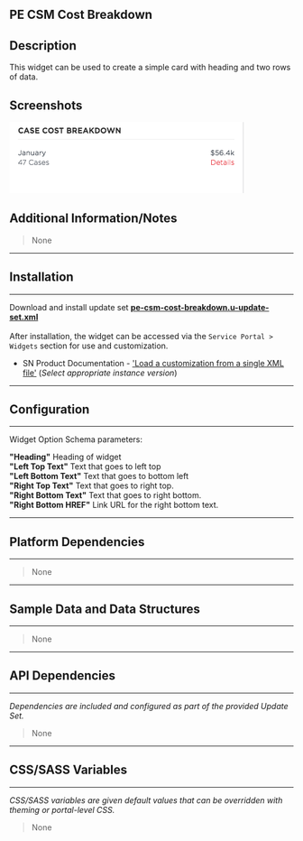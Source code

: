 ## PE CSM Cost Breakdown

## Description

This widget can be used to create a simple card with heading and two rows of data.

## Screenshots
![alt text](../images/pe-csm-cost-breakdown.png "Pe csm Cost breakdown")

## Additional Information/Notes 
> None
---
## Installation
---
Download and install update set **[pe-csm-cost-breakdown.u-update-set.xml](pe-csm-cost-breakdown.u-update-set.xml)** <br/><br/>
After installation, the widget can be accessed via the `Service Portal > Widgets` section for use and customization.<br/>
* SN Product Documentation - ['Load a customization from a single XML file'](https://docs.servicenow.com/search?q=Load+a+customization+from+a+single+XML+file)   (<i>Select appropriate instance version</i>)
---
## Configuration
---
Widget Option Schema parameters:

**"Heading"** Heading of widget<br/>
**"Left Top Text"** Text that goes to left top<br/>
**"Left Bottom Text"** Text that goes to bottom left<br/>
**"Right Top Text"** Text that goes to right top.<br/>
**"Right Bottom Text"** Text that goes to right bottom.<br/>
**"Right Bottom HREF"** Link URL for the right bottom text.<br/>

---
## Platform Dependencies
---
> None
---
## Sample Data and Data Structures
---
> None
---
## API Dependencies
---
<i>Dependencies are included and configured as part of the provided Update Set.</i>
> None
---
## CSS/SASS Variables
---
_CSS/SASS variables are given default values that can be overridden with theming or portal-level CSS._
> None